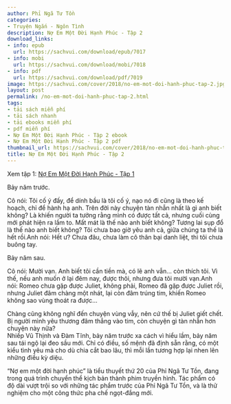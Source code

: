 ```yaml
---
author: Phỉ Ngã Tư Tồn
categories:
- Truyện Ngắn - Ngôn Tình
description: Nợ Em Một Đời Hạnh Phúc - Tập 2
download_links:
- info: epub
  url: https://sachvui.com/download/epub/7017
- info: mobi
  url: https://sachvui.com/download/mobi/7018
- info: pdf
  url: https://sachvui.com/download/pdf/7019
image: https://sachvui.com/cover/2018/no-em-mot-doi-hanh-phuc-tap-2.jpg
layout: post
permalink: /no-em-mot-doi-hanh-phuc-tap-2.html
tags:
- tải sách miễn phí
- tải sách nhanh
- tải ebooks miễn phí
- pdf miễn phí
- Nợ Em Một Đời Hạnh Phúc - Tập 2 ebook
- Nợ Em Một Đời Hạnh Phúc - Tập 2 pdf
thumbnail_url: https://sachvui.com/cover/2018/no-em-mot-doi-hanh-phuc-tap-2.jpg
title: Nợ Em Một Đời Hạnh Phúc - Tập 2
---
```


 <div class="item-desc text-justify"> <p>Xem tập 1: <a href="https://sachvui.com/ebook/no-em-mot-doi-hanh-phuc-tap-1-phi-nga-tu-ton.3211.html">Nợ Em Một Đời Hạnh Phúc - Tập 1</a> </p><p>Bảy năm trước.</p><p>Cô nói: Tôi cố ý đấy, để dính bầu là tôi cố ý, nạo nó đi cũng là theo kế hoạch, chỉ để hành hạ anh. Trên đời này chuyện tàn nhẫn nhất là gì anh biết không? Là khiến người ta tưởng rằng mình có được tất cả, nhưng cuối cùng mới phát hiện ra lầm to. Mất mát là thế nào anh biết không? Tương lai sụp đổ là thế nào anh biết không? Tôi chưa bao giờ yêu anh cả, giữa chúng ta thế là hết rồi.Anh nói: Hết ư? Chưa đâu, chưa làm cô thân bại danh liệt, thì tôi chưa buông tay.</p><p>Bảy năm sau.</p><p>Cô nói: Mười vạn. Anh biết tôi cần tiền mà, có lẽ anh vẫn… còn thích tôi. Vì thế, nếu anh muốn ở lại đêm nay, được thôi, nhưng đưa tôi mười vạn.Anh nói: Romeo chưa gặp được Juliet, không phải, Romeo đã gặp được Juliet rồi, nhưng Juliet đâm chàng một nhát, lại còn đâm trúng tim, khiến Romeo không sao vùng thoát ra được…</p><p>Chàng cũng không nghĩ đến chuyện vùng vẫy, nên cứ thế bị Juliet giết chết. Bị người mình yêu thương đâm thẳng vào tim, còn chuyện gì tàn nhẫn hơn chuyện này nữa?<br>Nhiếp Vũ Thịnh và Đàm Tĩnh, bảy năm trước xa cách vì hiểu lầm, bảy năm sau tái ngộ lại đeo sầu mới. Chỉ có điều, số mệnh đã định sẵn rằng, có một kiểu tình yêu mà cho dù chia cắt bao lâu, thì mỗi lần tương hợp lại nhen lên những điều kỳ diệu.</p><p>“Nợ em một đời hạnh phúc” là tiểu thuyết thứ 20 của Phỉ Ngã Tư Tồn, đang trong quá trình chuyển thể kịch bản thành phim truyền hình. Tác phẩm có độ dài vượt trội so với những tác phẩm trước của Phỉ Ngã Tư Tồn, và là thử nghiệm cho một công thức pha chế ngọt-đắng mới.</p> </div>